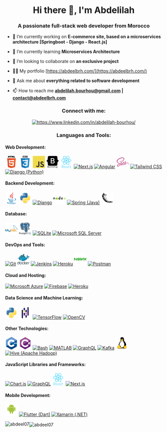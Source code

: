 <h1 align="center">Hi there 👋, I'm Abdelilah</h1>
<h3 align="center">A passionate full-stack web developer from Morocco</h3>


- 🔭 I’m currently working on **E-commerce site, based on a microservices architecture [Springboot - Django - React.js]**

- 🌱 I’m currently learning **Microservices Architecture**

- 👯 I’m looking to collaborate on **an exclusive project**

- 👨‍💻 My portfolio [https://abdeelbrh.com/](https://abdeelbrh.com/)

- 💬 Ask me about **everything related to software development**

- 📫 How to reach me **abdelilah.bourhou@gmail.com | contact@abdeelbrh.com**

<h3 align="center">Connect with me:</h3>
<p align="center">
<a href="https://linkedin.com/in/https://www.linkedin.com/in/abdelilah-bourhou/" target="blank"><img align="center" src="https://raw.githubusercontent.com/rahuldkjain/github-profile-readme-generator/master/src/images/icons/Social/linked-in-alt.svg" alt="https://www.linkedin.com/in/abdelilah-bourhou/" height="30" width="40" /></a>
</p>

<h3 align="center">Languages and Tools:</h3>
<h4>Web Development:</h4>
<p align="left">
  <a href="https://www.w3.org/html/" target="_blank" rel="noopener noreferrer"><img src="https://raw.githubusercontent.com/devicons/devicon/master/icons/html5/html5-original-wordmark.svg" alt="HTML5" width="40" height="40"></a>
  <a href="https://www.w3schools.com/css/" target="_blank" rel="noopener noreferrer"><img src="https://raw.githubusercontent.com/devicons/devicon/master/icons/css3/css3-original-wordmark.svg" alt="CSS3" width="40" height="40"></a>
  <a href="https://developer.mozilla.org/en-US/docs/Web/JavaScript" target="_blank" rel="noopener noreferrer"><img src="https://raw.githubusercontent.com/devicons/devicon/master/icons/javascript/javascript-original.svg" alt="JavaScript" width="40" height="40"></a>
  <a href="https://getbootstrap.com" target="_blank" rel="noopener noreferrer"><img src="https://raw.githubusercontent.com/devicons/devicon/master/icons/bootstrap/bootstrap-plain-wordmark.svg" alt="Bootstrap" width="40" height="40"></a>
  <a href="https://reactjs.org/" target="_blank" rel="noopener noreferrer"><img src="https://raw.githubusercontent.com/devicons/devicon/master/icons/react/react-original-wordmark.svg" alt="React" width="40" height="40"></a>
  <a href="https://nextjs.org/" target="_blank" rel="noopener noreferrer"><img src="https://cdn.worldvectorlogo.com/logos/nextjs-2.svg" alt="Next.js" width="40" height="40"></a>
  <a href="https://angular.io" target="_blank" rel="noopener noreferrer"><img src="https://angular.io/assets/images/logos/angular/angular.svg" alt="Angular" width="40" height="40"></a>
  <a href="https://sass-lang.com" target="_blank" rel="noopener noreferrer"><img src="https://raw.githubusercontent.com/devicons/devicon/master/icons/sass/sass-original.svg" alt="Sass" width="40" height="40"></a>
  <a href="https://tailwindcss.com/" target="_blank" rel="noopener noreferrer"><img src="https://www.vectorlogo.zone/logos/tailwindcss/tailwindcss-icon.svg" alt="Tailwind CSS" width="40" height="40"></a>
  <a href="https://www.djangoproject.com/" target="_blank" rel="noopener noreferrer"><img src="https://cdn.worldvectorlogo.com/logos/django.svg" alt="Django (Python)" width="40" height="40"></a>
</p>

<!-- Backend Development Category -->
<h4>Backend Development:</h4>
<p align="left">
  <a href="https://www.java.com" target="_blank" rel="noopener noreferrer"><img src="https://raw.githubusercontent.com/devicons/devicon/master/icons/java/java-original.svg" alt="Java" width="40" height="40"></a>
  <a href="https://www.python.org" target="_blank" rel="noopener noreferrer"><img src="https://raw.githubusercontent.com/devicons/devicon/master/icons/python/python-original.svg" alt="Python" width="40" height="40"></a>
  <a href="https://www.djangoproject.com/" target="_blank" rel="noopener noreferrer"><img src="https://cdn.worldvectorlogo.com/logos/django.svg" alt="Django" width="40" height="40"></a>
  <a href="https://nodejs.org/" target="_blank" rel="noopener noreferrer"><img src="https://raw.githubusercontent.com/devicons/devicon/master/icons/nodejs/nodejs-original-wordmark.svg" alt="Node.js (JavaScript)" width="40" height="40"></a>
  <a href="https://spring.io/" target="_blank" rel="noopener noreferrer"><img src="https://www.vectorlogo.zone/logos/springio/springio-icon.svg" alt="Spring (Java)" width="40" height="40"></a>
  <a href="https://flask.palletsprojects.com/" target="_blank" rel="noopener noreferrer"><img src="https://raw.githubusercontent.com/devicons/devicon/master/icons/flask/flask-original.svg" alt="Flask (Python)" width="40" height="40"></a>
</p>

<!-- Database Category -->
<h4>Database:</h4>
<p align="left">
  <a href="https://www.mysql.com/" target="_blank" rel="noopener noreferrer"><img src="https://raw.githubusercontent.com/devicons/devicon/master/icons/mysql/mysql-original-wordmark.svg" alt="MySQL" width="40" height="40"></a>
  <a href="https://www.postgresql.org" target="_blank" rel="noopener noreferrer"><img src="https://raw.githubusercontent.com/devicons/devicon/master/icons/postgresql/postgresql-original-wordmark.svg" alt="PostgreSQL" width="40" height="40"></a>
  <a href="https://www.sqlite.org/" target="_blank" rel="noopener noreferrer"><img src="https://www.vectorlogo.zone/logos/sqlite/sqlite-icon.svg" alt="SQLite" width="40" height="40"></a>
  <a href="https://www.microsoft.com/en-us/sql-server" target="_blank" rel="noopener noreferrer"><img src="https://www.svgrepo.com/show/303229/microsoft-sql-server-logo.svg" alt="Microsoft SQL Server" width="40" height="40"></a>
</p>

<!-- DevOps and Tools Category -->
<h4>DevOps and Tools:</h4>
<p align="left">
  <a href="https://git-scm.com/" target="_blank" rel="noopener noreferrer"><img src="https://www.vectorlogo.zone/logos/git-scm/git-scm-icon.svg" alt="Git" width="40" height="40"></a>
  <a href="https://www.docker.com/" target="_blank" rel="noopener noreferrer"><img src="https://raw.githubusercontent.com/devicons/devicon/master/icons/docker/docker-original-wordmark.svg" alt="Docker" width="40" height="40"></a>
  <a href="https://www.jenkins.io" target="_blank" rel="noopener noreferrer"><img src="https://www.vectorlogo.zone/logos/jenkins/jenkins-icon.svg" alt="Jenkins" width="40" height="40"></a>
  <a href="https://heroku.com" target="_blank" rel="noopener noreferrer"><img src="https://www.vectorlogo.zone/logos/heroku/heroku-icon.svg" alt="Heroku" width="40" height="40"></a>
  <a href="https://www.nginx.com" target="_blank" rel="noopener noreferrer"><img src="https://raw.githubusercontent.com/devicons/devicon/master/icons/nginx/nginx-original.svg" alt="Nginx" width="40" height="40"></a>
  <a href="https://www.postman.com" target="_blank" rel="noopener noreferrer"><img src="https://www.vectorlogo.zone/logos/getpostman/getpostman-icon.svg" alt="Postman" width="40" height="40"></a>
</p>

<!-- Cloud and Hosting Category -->
<h4>Cloud and Hosting:</h4>
<p align="left">
  <a href="https://azure.microsoft.com/en-in/" target="_blank" rel="noopener noreferrer"><img src="https://www.vectorlogo.zone/logos/microsoft_azure/microsoft_azure-icon.svg" alt="Microsoft Azure" width="40" height="40"></a>
  <a href="https://firebase.google.com/" target="_blank" rel="noopener noreferrer"><img src="https://www.vectorlogo.zone/logos/firebase/firebase-icon.svg" alt="Firebase" width="40" height="40"></a>
  <a href="https://heroku.com" target="_blank" rel="noopener noreferrer"><img src="https://www.vectorlogo.zone/logos/heroku/heroku-icon.svg" alt="Heroku" width="40" height="40"></a>
</p>

<!-- Data Science and Machine Learning Category -->
<h4>Data Science and Machine Learning:</h4>
<p align="left">
  <a href="https://www.python.org" target="_blank" rel="noopener noreferrer"><img src="https://raw.githubusercontent.com/devicons/devicon/master/icons/python/python-original.svg" alt="Python" width="40" height="40"></a>
  <a href="https://pandas.pydata.org/" target="_blank" rel="noopener noreferrer"><img src="https://raw.githubusercontent.com/devicons/devicon/2ae2a900d2f041da66e950e4d48052658d850630/icons/pandas/pandas-original.svg" alt="Pandas" width="40" height="40"></a>
  <a href="https://www.tensorflow.org" target="_blank" rel="noopener noreferrer"><img src="https://www.vectorlogo.zone/logos/tensorflow/tensorflow-icon.svg" alt="TensorFlow" width="40" height="40"></a>
  <a href="https://opencv.org/" target="_blank" rel="noopener noreferrer"><img src="https://www.vectorlogo.zone/logos/opencv/opencv-icon.svg" alt="OpenCV" width="40" height="40"></a>
</p>

<!-- Other Technologies Category -->
<h4>Other Technologies:</h4>
<p align="left">
  <a href="https://www.w3schools.com/cpp/" target="_blank" rel="noopener noreferrer"><img src="https://raw.githubusercontent.com/devicons/devicon/master/icons/cplusplus/cplusplus-original.svg" alt="C++" width="40" height="40"></a>
  <a href="https://www.w3schools.com/cs/" target="_blank" rel="noopener noreferrer"><img src="https://raw.githubusercontent.com/devicons/devicon/master/icons/csharp/csharp-original.svg" alt="C#" width="40" height="40"></a>
  <a href="https://www.gnu.org/software/bash/" target="_blank" rel="noopener noreferrer"><img src="https://www.vectorlogo.zone/logos/gnu_bash/gnu_bash-icon.svg" alt="Bash" width="40" height="40"></a>
  <a href="https://www.mathworks.com/" target="_blank" rel="noopener noreferrer"><img src="https://upload.wikimedia.org/wikipedia/commons/2/21/Matlab_Logo.png" alt="MATLAB" width="40" height="40"></a>
  <a href="https://graphql.org" target="_blank" rel="noopener noreferrer"><img src="https://www.vectorlogo.zone/logos/graphql/graphql-icon.svg" alt="GraphQL" width="40" height="40"></a>
  <a href="https://kafka.apache.org/" target="_blank" rel="noopener noreferrer"><img src="https://www.vectorlogo.zone/logos/apache_kafka/apache_kafka-icon.svg" alt="Kafka" width="40" height="40"></a>
  <a href="https://www.linux.org/" target="_blank" rel="noopener noreferrer"><img src="https://raw.githubusercontent.com/devicons/devicon/master/icons/linux/linux-original.svg" alt="Linux" width="40" height="40"></a>
  <a href="https://hive.apache.org/" target="_blank" rel="noopener noreferrer"><img src="https://www.vectorlogo.zone/logos/apache_hive/apache_hive-icon.svg" alt="Hive (Apache Hadoop)" width="40" height="40"></a>
</p>

<!-- JavaScript Libraries and Frameworks Category -->
<h4>JavaScript Libraries and Frameworks:</h4>
<p align="left">
  <a href="https://www.chartjs.org/" target="_blank" rel="noopener noreferrer"><img src="https://www.chartjs.org/img/chartjs-logo.svg" alt="Chart.js" width="40" height="40"></a>
  <a href="https://graphql.org" target="_blank" rel="noopener noreferrer"><img src="https://www.vectorlogo.zone/logos/graphql/graphql-icon.svg" alt="GraphQL" width="40" height="40"></a>
  <a href="https://reactjs.org/" target="_blank" rel="noopener noreferrer"><img src="https://raw.githubusercontent.com/devicons/devicon/master/icons/react/react-original-wordmark.svg" alt="React" width="40" height="40"></a>
  <a href="https://nextjs.org/" target="_blank" rel="noopener noreferrer"><img src="https://cdn.worldvectorlogo.com/logos/nextjs-2.svg" alt="Next.js" width="40" height="40"></a>
</p>

<!-- Mobile Development Category -->
<h4>Mobile Development:</h4>
<p align="left">
  <a href="https://developer.android.com" target="_blank" rel="noopener noreferrer"><img src="https://raw.githubusercontent.com/devicons/devicon/master/icons/android/android-original-wordmark.svg" alt="Android (Java/Kotlin)" width="40" height="40"></a>
  <a href="https://flutter.dev" target="_blank" rel="noopener noreferrer"><img src="https://www.vectorlogo.zone/logos/flutterio/flutterio-icon.svg" alt="Flutter (Dart)" width="40" height="40"></a>
  <a href="https://dotnet.microsoft.com/apps/xamarin" target="_blank" rel="noopener noreferrer"><img src="https://raw.githubusercontent.com/detain/svg-logos/780f25886640cef088af994181646db2f6b1a3f8/svg/xamarin.svg" alt="Xamarin (.NET)" width="40" height="40"></a>
</p>


<p><img align="left" src="https://github-readme-stats.vercel.app/api/top-langs?username=abdeel07&show_icons=true&locale=en&layout=compact" alt="abdeel07" /></p>



<p><img align="center" src="https://github-readme-streak-stats.herokuapp.com/?user=abdeel07&" alt="abdeel07" /></p>
